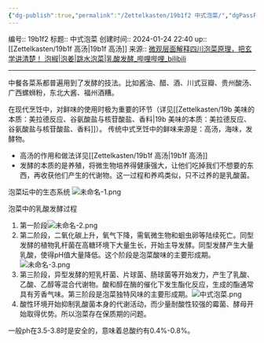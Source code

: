 ```yaml
---
{"dg-publish":true,"permalink":"/Zettelkasten/19b1f2 中式泡菜/","dgPassFrontmatter":true}
---
```


编号:: 19b1f2
标题:: 中式泡菜
创建时间:: 2024-01-24 22:40
up:: [[Zettelkasten/19b1f 高汤\|19b1f 高汤]]
来源:: [微观层面解释四川泡菜原理，把玄学讲清楚！ 泡椒|泡姜|跳水泡菜|乳酸发酵_哔哩哔哩_bilibili](https://www.bilibili.com/video/BV1B8411Z71Q/?spm_id_from=333.999.0.0&vd_source=bcf798ace50733030b9c7e1fb6a3a349)

---

中餐各菜系都普遍用到了发酵的技法。比如酱油、醋、酒、川式豆瓣、贵州酸汤、广西螺蛳粉，东北大酱、福州酒糟。

在现代烹饪中，对鲜味的使用时极为重要的环节（详见[[Zettelkasten/19b 美味的本质：美拉德反应、谷氨酸盐与核苷酸盐、香料\|19b 美味的本质：美拉德反应、谷氨酸盐与核苷酸盐、香料]]）。
传统中式烹饪中的鲜味来源是：高汤，海味，发酵物。
- 高汤的作用和做法详见[[Zettelkasten/19b1f 高汤\|19b1f 高汤]]
- 发酵的本质的是养殖，将微生物培养得健康强大，让他们吃掉我们不想要的东西，再收获他们产生的代谢物。这一过程和养鸡类似，只不过养的是乳酸菌。

泡菜坛中的生态系统
![未命名-1.png](/img/user/attachment/%E6%9C%AA%E5%91%BD%E5%90%8D-1.png)

泡菜中的乳酸发酵过程
1. 第一阶段![未命名-2.png](/img/user/attachment/%E6%9C%AA%E5%91%BD%E5%90%8D-2.png)
2. 第二阶段，二氧化碳上升，氧气下降，需氧微生物和蛔虫卵等陆续死亡。同型发酵的植物乳杆菌在高糖环境下大量生长，开始主导发酵。同型发酵产生大量乳酸，使得pH值大量降低。这个阶段是泡菜酸味的主要形成期。![未命名-3.png](/img/user/attachment/%E6%9C%AA%E5%91%BD%E5%90%8D-3.png)
3. 第三阶段，异型发酵的短乳杆菌、片球菌、肠球菌等开始发力，产生了乳酸、乙酸、乙醇等混合代谢物。酸和醇在酶的催化下发生酯化反应，生成的酯通常具有芳香气味。第三阶段是泡菜独特风味的主要形成期。![中式泡菜.png](/img/user/attachment/%E4%B8%AD%E5%BC%8F%E6%B3%A1%E8%8F%9C.png)
4. 酸性环境开始抑制乳酸菌本身的代谢活动，而少量耐酸性较强的霉菌、酵母开始取得优势。所以泡菜存在保质期的问题。

一般ph在3.5-3.8时是安全的，意味着总酸约有0.4%-0.8%。
